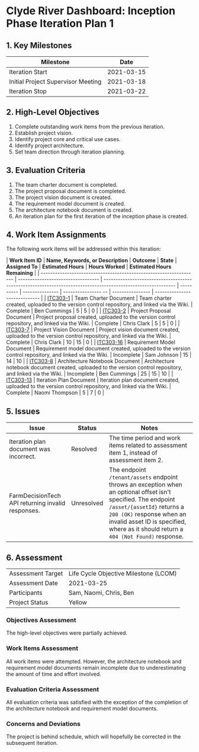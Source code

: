 # Clyde River Dashboard: Inception Phase Iteration Plan 1

## 1. Key Milestones

| **Milestone**                      | **Date**   |
| ---------------------------------- | ---------- |
| Iteration Start                    | 2021-03-15 |
| Initial Project Supervisor Meeting | 2021-03-18 |
| Iteration Stop                     | 2021-03-22 |

## 2. High-Level Objectives

1. Complete outstanding work items from the previous iteration.
2. Establish project vision.
3. Identify project core and critical use cases.
4. Identify project architecture.
5. Set team direction through iteration planning.

## 3. Evaluation Criteria

1. The team charter document is completed.
2. The project proposal document is completed.
3. The project vision document is created.
4. The requirement model document is created.
5. The architecture notebook document is created.
6. An iteration plan for the first iteration of the inception phase is created.

## 4. Work Item Assignments

The following work items will be addressed within this iteration:

| **Work Item ID**                                                   | **Name, Keywords, or Description** | **Outcome**                                                                                                  | **State**  | **Assigned To** | **Estimated Hours** | **Hours Worked** | **Estimated Hours Remaining** |
| ------------------------------------------------------------------ | ---------------------------------- | ------------------------------------------------------------------------------------------------------------ | ---------- | --------------- | ---------------- -- | ---------------- | ----------------------------- |
| [ITC303-1](https://chris-clark327.atlassian.net/browse/ITC303-1)   | Team Charter Document              | Team charter created, uploaded to the version control repository, and linked via the Wiki.                   | Complete   | Ben Cummings    | 5                   | 5                | 0                             |
| [ITC303-2](https://chris-clark327.atlassian.net/browse/ITC303-2)   | Project Proposal Document          | Project proposal created, uploaded to the version control repository, and linked via the Wiki.               | Complete   | Chris Clark     | 5                   | 5                | 0                             |
| [ITC303-7](https://chris-clark327.atlassian.net/browse/ITC303-7)   | Project Vision Document            | Project vision document created, uploaded to the version control repository, and linked via the Wiki.        | Complete   | Chris Clark     | 10                  | 15               | 0                             |
| [ITC303-16](https://chris-clark327.atlassian.net/browse/ITC303-16) | Requirement Model Document         | Requirement model document created, uploaded to the version control repository, and linked via the Wiki.     | Incomplete | Sam Johnson     | 15                  | 14               | 10                            |
| [ITC303-8](https://chris-clark327.atlassian.net/browse/ITC303-8)   | Architecture Notebook Document     | Architecture notebook document created, uploaded to the version control repository, and linked via the Wiki. | Incomplete | Ben Cummings    | 25                  | 15               | 10                            |
| [ITC303-13](https://chris-clark327.atlassian.net/browse/ITC303-13) | Iteration Plan Document            | Iteration plan document created, uploaded to the version control repository, and linked via the Wiki.        | Complete   | Naomi Thompson  | 5                   | 7                | 0                             |

## 5. Issues

| **Issue**                                         | **Status** | **Notes**                                                                                                                                                                                                                                                        |
| ------------------------------------------------- | ---------- | ---------------------------------------------------------------------------------------------------------------------------------------------------------------------------------------------------------------------------------------------------------------- |
| Iteration plan document was incorrect.            | Resolved   | The time period and work items related to assessment item 1, instead of assessment item 2.                                                                                                                                                                       |
| FarmDecisionTech API returning invalid responses. | Unresolved | The endpoint `/tenant/assets` endpoint throws an exception when an optional offset isn't specified. The endpoint `/asset/{assetId}` returns a `200 (OK)` response when an invalid asset ID is specified, where as it should return a `404 (Not Found)` response. |

## 6. Assessment

|                   |                                       |
| ----------------- | ------------------------------------- |
| Assessment Target | Life Cycle Objective Milestone (LCOM) |
| Assessment Date   | 2021-03-25                            |
| Participants      | Sam, Naomi, Chris, Ben                |
| Project Status    | Yellow                                |

### Objectives Assessment

The high-level objectives were partially achieved.

### Work Items Assessment

All work items were attempted. However, the architecture notebook and requirement model documents remain incomplete due to underestimating the amount of time and effort involved.

### Evaluation Criteria Assessment

All evaluation criteria was satisfied with the exception of the completion of the architecture notebook and requirement model documents.

### Concerns and Deviations

The project is behind schedule, which will hopefully be corrected in the subsequent iteration.